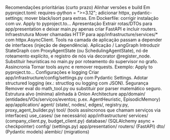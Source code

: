 Recomendações prioritárias (curto prazo)
Alinhar versões e build
Em pyproject.toml: requires-python = ">=3.12"; adicionar httpx, pydantic-settings; mover black/isort para extras.
Em Dockerfile: corrigir instalação com uv.
Apply to pyproject.to...
Apresentação
Extrair rotas/DTOs para app/presentation e deixar main.py apenas criar FastAPI e incluir routers.
Infraestrutura
Mover chamadas HTTP para app/infrastructure/services/* com httpx.AsyncClient.
Tools na camada de aplicação passam a depender de interfaces (injeção de dependência).
Aplicação / LangGraph
Introduzir StateGraph com ProxyAgentState (ou SchedulingAgentState), nó de roteamento explícito, e registro de nós via decorator @register_node.
Substituir heurísticas no main.py por roteamento do supervisor no grafo.
Assincronia
Tornar tools async e remover requests. Exemplo:
Apply to pyproject.to...
Configurações e logging
Criar app/infrastructure/config/settings.py com Pydantic Settings.
Adotar structured logging (ex.: structlog ou logging com JSON).
Segurança
Remover eval do math_tool.py ou substituir por parser matemático seguro.
Estrutura alvo (mínima) alinhada à Onion Architecture
app/domain/ (entidades/VOs/serviços/eventos; p.ex. AgentHeuristic, EpisodicMemory)
app/application/
agent/ (state/, nodes/, edges/, registry.py, proxy_agent_builder.py)
tool/ (tools assíncronos que chamam serviços via interfaces)
use_cases/ (se necessário)
app/infrastructure/
services/ (company_client.py, budget_client.py)
database/ (SQLAlchemy async + checkpointer)
config/ (settings.py)
app/presentation/
routers/ (FastAPI)
dto/ (Pydantic models)
alembic/ (migrations)